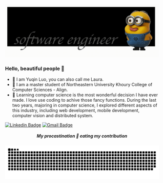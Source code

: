<img src = "https://github.com/luoyuqinlaura/luoyuqinlaura/blob/main/yo_.gif">


### Hello, beautiful people 👋
- 🍌 I am Yuqin Luo, you can also call me Laura.
- 🌱 I am a master student of Northeastern University Khoury College of Computer Sciences - Align. 
- 🤔 Learning computer science is the most wonderful decision I have ever made. I love use coding to achive those fancy functions.
   During the last two years, majoring in computer science, I explored different aspects of this industry, including web development, mobile development,      computer vision and distributed system. 



[![Linkedin Badge](https://img.shields.io/badge/-LauraLuo-blue?style=flat-square&logo=Linkedin&logoColor=white&link=https://yuqin-laura-luo-756a021a1/)](https://www.linkedin.com/in/yuqin-laura-luo-756a021a1/)  [![Gmail Badge](https://img.shields.io/badge/-lauraluo-c14438?style=flat-square&logo=Gmail&logoColor=white&link=mailto:luoyuqin1113@gmail.com)](mailto:luoyuqin1113@gmail.com)


<h5 align = 'Center'>My procastination 🐍 eating my contribution</h5>
<p align="center">
  <img src="./assets/github-contribution-grid-snake.svg" alt="snake"></center>
</p>
